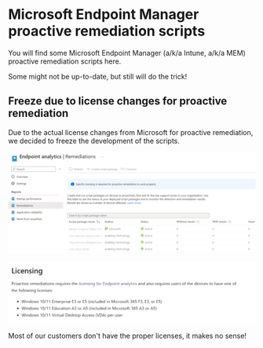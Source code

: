 # Microsoft Endpoint Manager proactive remediation scripts

You will find some Microsoft Endpoint Manager (a/k/a Intune, a/k/a MEM) proactive remediation scripts here.

Some might not be up-to-date, but still will do the trick!

## Freeze due to license changes for proactive remediation

Due to the actual license changes from Microsoft for proactive remediation, we decided to freeze the development of the scripts.

![remediations_lic1.png](images\remediations_lic1.png)

![remediations_lic2.png](images\remediations_lic2.png)

Most of our customers don't have the proper licenses, it makes no sense!